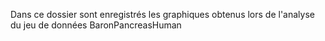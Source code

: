 Dans ce dossier sont enregistrés les graphiques obtenus lors de l'analyse du jeu de données BaronPancreasHuman 
